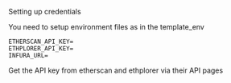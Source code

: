 Setting up credentials

You need to setup environment files as in the template_env
```
ETHERSCAN_API_KEY=
ETHPLORER_API_KEY=
INFURA_URL=
```
Get the API key from etherscan and ethplorer via their API pages